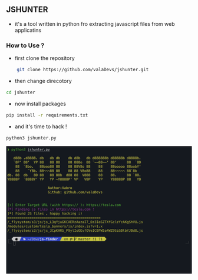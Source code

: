 ## JSHUNTER
- it's a tool written in python fro extracting javascript files from web applicatins

### How to Use ?
- first clone the repository  
```bash
    git clone https://github.com/valaDevs/jshunter.git
```

- then change direcotory
```bash
cd jshunter
```

- now install packages
```bash
pip install -r requirements.txt
```

- and it's time to hack !
```bash
python3 jshunter.py
```

<img src='preview.png'>
